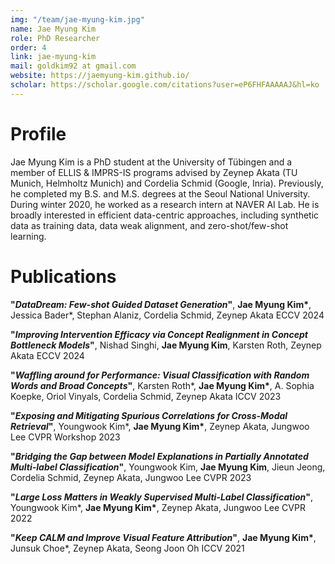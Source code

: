 ```yaml
---
img: "/team/jae-myung-kim.jpg"
name: Jae Myung Kim
role: PhD Researcher
order: 4
link: jae-myung-kim
mail: goldkim92 at gmail.com
website: https://jaemyung-kim.github.io/
scholar: https://scholar.google.com/citations?user=eP6FHFAAAAAJ&hl=ko
---
```


# Profile
Jae Myung Kim is a PhD student at the University of Tübingen and a member of ELLIS & IMPRS-IS programs advised by Zeynep Akata (TU Munich, Helmholtz Munich) and Cordelia Schmid (Google, Inria). Previously, he completed my B.S. and M.S. degrees at the Seoul National University. During winter 2020, he worked as a research intern at NAVER AI Lab. He is broadly interested in efficient data-centric approaches, including synthetic data as training data, data weak alignment, and zero-shot/few-shot learning.

# Publications

__"_DataDream: Few-shot Guided Dataset Generation_"__, 
__Jae Myung Kim*__, Jessica Bader*, Stephan Alaniz, Cordelia Schmid, Zeynep Akata
ECCV 2024

__"_Improving Intervention Efficacy via Concept Realignment in Concept Bottleneck Models_"__, 
Nishad Singhi, __Jae Myung Kim__, Karsten Roth, Zeynep Akata
ECCV 2024

__"_Waffling around for Performance: Visual Classification with Random Words and Broad Concepts_"__, 
Karsten Roth*, __Jae Myung Kim*__, A. Sophia Koepke, Oriol Vinyals, Cordelia Schmid, Zeynep Akata
ICCV 2023

__"_Exposing and Mitigating Spurious Correlations for Cross-Modal Retrieval_"__, 
Youngwook Kim*, __Jae Myung Kim*__, Zeynep Akata, Jungwoo Lee
CVPR Workshop 2023

__"_Bridging the Gap between Model Explanations in Partially Annotated Multi-label Classification_"__, 
Youngwook Kim, __Jae Myung Kim__, Jieun Jeong, Cordelia Schmid, Zeynep Akata, Jungwoo Lee
CVPR 2023

__"_Large Loss Matters in Weakly Supervised Multi-Label Classification_"__, 
Youngwook Kim*, __Jae Myung Kim*__, Zeynep Akata, Jungwoo Lee
CVPR 2022

__"_Keep CALM and Improve Visual Feature Attribution_"__, 
__Jae Myung Kim*__, Junsuk Choe*, Zeynep Akata, Seong Joon Oh
ICCV 2021


